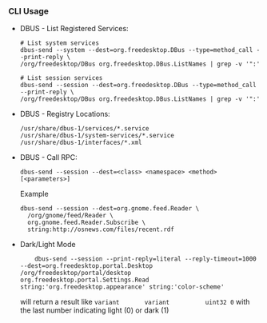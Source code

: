 ### CLI Usage

-   DBUS - List Registered Services:

        # List system services
        dbus-send --system --dest=org.freedesktop.DBus --type=method_call --print-reply \
        /org/freedesktop/DBus org.freedesktop.DBus.ListNames | grep -v '":'

        # List session services
        dbus-send --session --dest=org.freedesktop.DBus --type=method_call --print-reply \
        /org/freedesktop/DBus org.freedesktop.DBus.ListNames | grep -v '":'

-   DBUS - Registry Locations:

        /usr/share/dbus-1/services/*.service
        /usr/share/dbus-1/system-services/*.service
        /usr/share/dbus-1/interfaces/*.xml

-   DBUS - Call RPC:

        dbus-send --session --dest=<class> <namespace> <method> [<parameters>]

    Example

        dbus-send --session --dest=org.gnome.feed.Reader \
          /org/gnome/feed/Reader \
          org.gnome.feed.Reader.Subscribe \
          string:http://osnews.com/files/recent.rdf

- Dark/Light Mode

          dbus-send --session --print-reply=literal --reply-timeout=1000 --dest=org.freedesktop.portal.Desktop /org/freedesktop/portal/desktop org.freedesktop.portal.Settings.Read string:'org.freedesktop.appearance' string:'color-scheme'
  
  will return a result like `variant       variant          uint32 0` with the last number indicating light (0) or dark (1)

